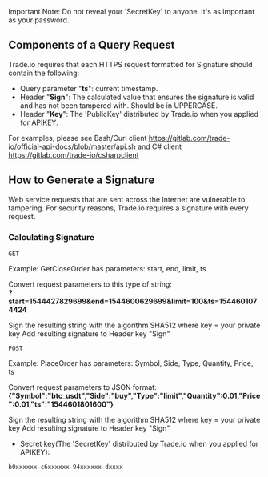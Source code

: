 Important Note: Do not reveal your 'SecretKey' to anyone. It's as important as your password.

## Components of a Query Request

Trade.io requires that each HTTPS request formatted for Signature should contain the following:

* Query parameter "<b>ts</b>": current timestamp.
* Header "<b>Sign</b>": The calculated value that ensures the signature is valid and has not been tampered with. Should be in UPPERCASE.
* Header "<b>Key</b>": The 'PublicKey' distributed by Trade.io when you applied for APIKEY.

For examples, please see Bash/Curl client https://gitlab.com/trade-io/official-api-docs/blob/master/api.sh and
C# client https://gitlab.com/trade-io/csharpclient


## How to Generate a Signature

Web service requests that are sent across the Internet are vulnerable to tampering. For security reasons,  Trade.io requires a signature with every request.



### Calculating Signature

```
GET
```
Example:  GetCloseOrder has parameters: start, end, limit, ts

Convert request parameters to this type of string:<br>
<b>?start=1544427829699&end=1544600629699&limit=100&ts=1544601074424</b>

Sign the resulting string with the algorithm SHA512
where key = your private key
Add resulting signature to Header key "Sign"

```
POST
```
Example:  PlaceOrder has parameters: Symbol, Side, Type, Quantity, Price, ts

Convert request parameters to JSON format:<br>
<b>{"Symbol":"btc_usdt","Side":"buy","Type":"limit","Quantity":0.01,"Price":0.01,"ts":"1544601801600"}</b>

Sign the resulting string with the algorithm SHA512
where key = your private key
Add resulting signature to Header key "Sign"


*  Secret key(The 'SecretKey' distributed by Trade.io when you applied for APIKEY):

```
b0xxxxxx-c6xxxxxx-94xxxxxx-dxxxx
```

